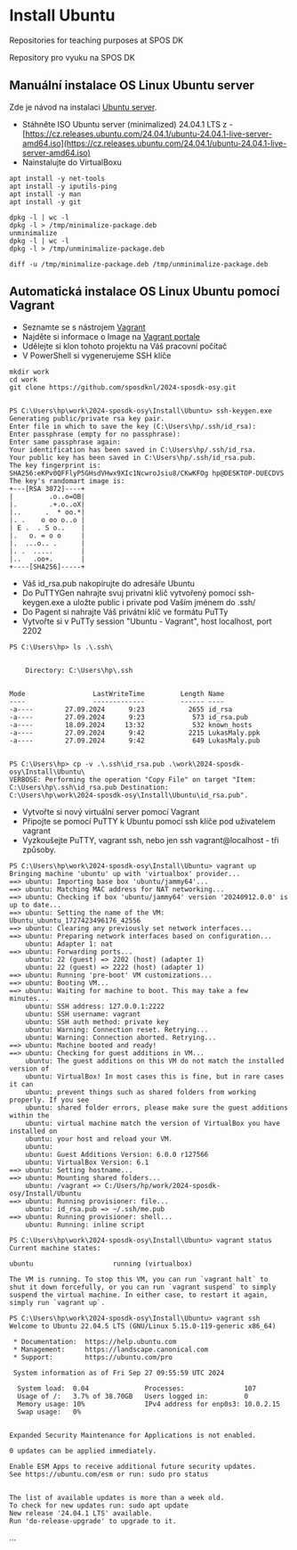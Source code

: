 # Install Ubuntu
Repositories for teaching purposes at SPOS DK

Repository pro vyuku na SPOS DK

## Manuální instalace OS Linux Ubuntu server

Zde je návod na instalaci [Ubuntu server](https://ubuntu.com/tutorials/install-ubuntu-server#1-overview).

- Stáhněte ISO Ubuntu server (minimalized) 24.04.1 LTS z - [https://cz.releases.ubuntu.com/24.04.1/ubuntu-24.04.1-live-server-amd64.iso](https://cz.releases.ubuntu.com/24.04.1/ubuntu-24.04.1-live-server-amd64.iso)
- Nainstalujte do VirtualBoxu

```console
apt install -y net-tools
apt install -y iputils-ping
apt install -y man
apt install -y git

dpkg -l | wc -l
dpkg -l > /tmp/minimalize-package.deb
unminimalize
dpkg -l | wc -l
dpkg -l > /tmp/unminimalize-package.deb

diff -u /tmp/minimalize-package.deb /tmp/unminimalize-package.deb
```
## Automatická instalace OS Linux Ubuntu pomocí Vagrant

- Seznamte se s nástrojem [Vagrant](https://www.vagrantup.com)
- Najděte si informace o Image na [Vagrant portale](https://portal.cloud.hashicorp.com/vagrant/discover)
- Udělejte si klon tohoto projektu na Váš pracovní počítač
- V PowerShell si vygenerujeme SSH klíče

```console
mkdir work
cd work
git clone https://github.com/sposdknl/2024-sposdk-osy.git


PS C:\Users\hp\work\2024-sposdk-osy\Install\Ubuntu> ssh-keygen.exe
Generating public/private rsa key pair.
Enter file in which to save the key (C:\Users\hp/.ssh/id_rsa):
Enter passphrase (empty for no passphrase):
Enter same passphrase again:
Your identification has been saved in C:\Users\hp/.ssh/id_rsa.
Your public key has been saved in C:\Users\hp/.ssh/id_rsa.pub.
The key fingerprint is:
SHA256:eKPv0QFFlyP5GHsdVHwx9XIc1NcwroJsiu8/CKwKFOg hp@DESKTOP-DUECDVS
The key's randomart image is:
+---[RSA 3072]----+
|         .o..o=OB|
|.        .+.o..oX|
|..      .  * oo.*|
|. .    o oo o..o |
| E .  . S o..    |
|.   o. = o o     |
|.  ...o.. .      |
|. .  .....       |
|..   .oo+.       |
+----[SHA256]-----+
```

- Váš id_rsa.pub nakopírujte do adresáře Ubuntu
- Do PuTTYGen nahrajte svuj privatni klíč vytvořený pomocí ssh-keygen.exe a uložte public i private pod Vaším jménem do .ssh/
- Do Pagent si nahrajte Váš privátní klíč ve formátu PuTTy
- Vytvořte si v PuTTy session "Ubuntu - Vagrant", host localhost, port 2202

```console
PS C:\Users\hp> ls .\.ssh\


    Directory: C:\Users\hp\.ssh


Mode                 LastWriteTime         Length Name
----                 -------------         ------ ----
-a----        27.09.2024      9:23           2655 id_rsa
-a----        27.09.2024      9:23            573 id_rsa.pub
-a----        18.09.2024     13:32            532 known_hosts
-a----        27.09.2024      9:42           2215 LukasMaly.ppk
-a----        27.09.2024      9:42            649 LukasMaly.pub


PS C:\Users\hp> cp -v .\.ssh\id_rsa.pub .\work\2024-sposdk-osy\Install\Ubuntu\
VERBOSE: Performing the operation "Copy File" on target "Item: C:\Users\hp\.ssh\id_rsa.pub Destination:
C:\Users\hp\work\2024-sposdk-osy\Install\Ubuntu\id_rsa.pub".
```

- Vytvořte si nový virtuální server pomocí Vagrant
- Připojte se pomocí PuTTY k Ubuntu pomocí ssh klíče pod uživatelem vagrant
- Vyzkoušejte PuTTY, vagrant ssh, nebo jen ssh vagrant@localhost - tři způsoby.

```console
PS C:\Users\hp\work\2024-sposdk-osy\Install\Ubuntu> vagrant up
Bringing machine 'ubuntu' up with 'virtualbox' provider...
==> ubuntu: Importing base box 'ubuntu/jammy64'...
==> ubuntu: Matching MAC address for NAT networking...
==> ubuntu: Checking if box 'ubuntu/jammy64' version '20240912.0.0' is up to date...
==> ubuntu: Setting the name of the VM: Ubuntu_ubuntu_1727423496176_42556
==> ubuntu: Clearing any previously set network interfaces...
==> ubuntu: Preparing network interfaces based on configuration...
    ubuntu: Adapter 1: nat
==> ubuntu: Forwarding ports...
    ubuntu: 22 (guest) => 2202 (host) (adapter 1)
    ubuntu: 22 (guest) => 2222 (host) (adapter 1)
==> ubuntu: Running 'pre-boot' VM customizations...
==> ubuntu: Booting VM...
==> ubuntu: Waiting for machine to boot. This may take a few minutes...
    ubuntu: SSH address: 127.0.0.1:2222
    ubuntu: SSH username: vagrant
    ubuntu: SSH auth method: private key
    ubuntu: Warning: Connection reset. Retrying...
    ubuntu: Warning: Connection aborted. Retrying...
==> ubuntu: Machine booted and ready!
==> ubuntu: Checking for guest additions in VM...
    ubuntu: The guest additions on this VM do not match the installed version of
    ubuntu: VirtualBox! In most cases this is fine, but in rare cases it can
    ubuntu: prevent things such as shared folders from working properly. If you see
    ubuntu: shared folder errors, please make sure the guest additions within the
    ubuntu: virtual machine match the version of VirtualBox you have installed on
    ubuntu: your host and reload your VM.
    ubuntu:
    ubuntu: Guest Additions Version: 6.0.0 r127566
    ubuntu: VirtualBox Version: 6.1
==> ubuntu: Setting hostname...
==> ubuntu: Mounting shared folders...
    ubuntu: /vagrant => C:/Users/hp/work/2024-sposdk-osy/Install/Ubuntu
==> ubuntu: Running provisioner: file...
    ubuntu: id_rsa.pub => ~/.ssh/me.pub
==> ubuntu: Running provisioner: shell...
    ubuntu: Running: inline script

PS C:\Users\hp\work\2024-sposdk-osy\Install\Ubuntu> vagrant status
Current machine states:

ubuntu                    running (virtualbox)

The VM is running. To stop this VM, you can run `vagrant halt` to
shut it down forcefully, or you can run `vagrant suspend` to simply
suspend the virtual machine. In either case, to restart it again,
simply run `vagrant up`.

PS C:\Users\hp\work\2024-sposdk-osy\Install\Ubuntu> vagrant ssh
Welcome to Ubuntu 22.04.5 LTS (GNU/Linux 5.15.0-119-generic x86_64)

 * Documentation:  https://help.ubuntu.com
 * Management:     https://landscape.canonical.com
 * Support:        https://ubuntu.com/pro

 System information as of Fri Sep 27 09:55:59 UTC 2024

  System load:  0.04              Processes:               107
  Usage of /:   3.7% of 38.70GB   Users logged in:         0
  Memory usage: 10%               IPv4 address for enp0s3: 10.0.2.15
  Swap usage:   0%


Expanded Security Maintenance for Applications is not enabled.

0 updates can be applied immediately.

Enable ESM Apps to receive additional future security updates.
See https://ubuntu.com/esm or run: sudo pro status


The list of available updates is more than a week old.
To check for new updates run: sudo apt update
New release '24.04.1 LTS' available.
Run 'do-release-upgrade' to upgrade to it.
```

...